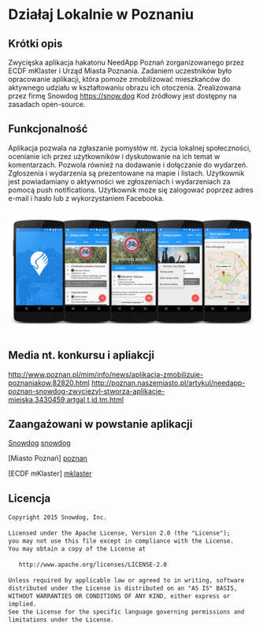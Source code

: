 Działaj Lokalnie w Poznaniu
===========================

Krótki opis
-----------

Zwycięska aplikacja hakatonu NeedApp Poznań zorganizowanego przez ECDF mKlaster i Urząd Miasta Poznania. Zadaniem uczestników było opracowanie aplikacji, która pomoże zmobilizować mieszkańców do aktywnego udziału w kształtowaniu obrazu ich otoczenia. Zrealizowana przez firmę Snowdog https://snow.dog Kod źródłowy jest dostępny na zasadach open-source.

Funkcjonalność
--------------

Aplikacja pozwala na zgłaszanie pomysłów nt. życia lokalnej społeczności, ocenianie ich przez użytkowników i dyskutowanie na ich temat w komentarzach. 
Pozwola również na dodawanie i dołączanie do wydarzeń. 
Zgłoszenia i wydarzenia są prezentowane na mapie i listach.
Użytkownik jest powiadamiany o aktywności we zgłoszeniach i wydarzeniach za pomocą push notifications.
Użytkownik może się zalogować poprzez adres e-mail i hasło lub z wykorzystaniem Facebooka.

![](app_screens.jpg)

Media nt. konkursu i apliakcji
------------------------------

http://www.poznan.pl/mim/info/news/aplikacja-zmobilizuje-poznaniakow,82820.html
http://poznan.naszemiasto.pl/artykul/needapp-poznan-snowdog-zwyciezyl-stworza-aplikacje-miejska,3430459,artgal,t,id,tm.html


Zaangażowani w powstanie aplikacji
----------------------------------

[Snowdog] [snowdog]

[Miasto Poznań] [poznan]

[ECDF mKlaster] [mklaster]


Licencja
--------

    Copyright 2015 Snowdog, Inc.

    Licensed under the Apache License, Version 2.0 (the "License");
    you may not use this file except in compliance with the License.
    You may obtain a copy of the License at

       http://www.apache.org/licenses/LICENSE-2.0

    Unless required by applicable law or agreed to in writing, software
    distributed under the License is distributed on an "AS IS" BASIS,
    WITHOUT WARRANTIES OR CONDITIONS OF ANY KIND, either express or implied.
    See the License for the specific language governing permissions and
    limitations under the License.
    
[snowdog]: https://snow.dog
[poznan]: http://www.poznan.pl
[mklaster]: http://mklaster.pl
